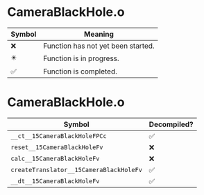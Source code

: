 # CameraBlackHole.o
| Symbol | Meaning 
| ------------- | ------------- 
| :x: | Function has not yet been started. 
| :eight_pointed_black_star: | Function is in progress. 
| :white_check_mark: | Function is completed. 


# CameraBlackHole.o
| Symbol | Decompiled? |
| ------------- | ------------- |
| `__ct__15CameraBlackHoleFPCc` | :white_check_mark: |
| `reset__15CameraBlackHoleFv` | :x: |
| `calc__15CameraBlackHoleFv` | :x: |
| `createTranslator__15CameraBlackHoleFv` | :white_check_mark: |
| `__dt__15CameraBlackHoleFv` | :white_check_mark: |
